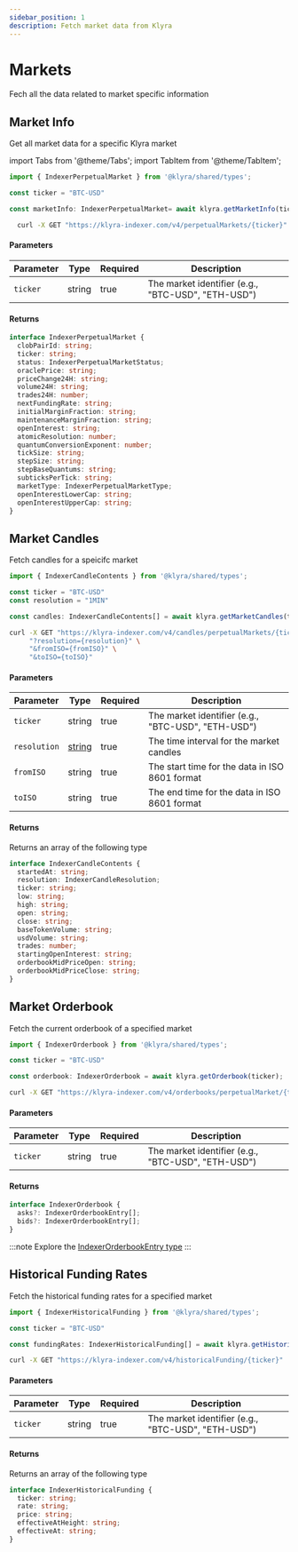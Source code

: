 ```yaml
---
sidebar_position: 1
description: Fetch market data from Klyra
---
```


# Markets
Fech all the data related to market specific information

## Market Info
Get all market data for a specific Klyra market

import Tabs from '@theme/Tabs';
import TabItem from '@theme/TabItem';


<Tabs>
  <TabItem value="typescript" label="TypeScript" default>

  ```typescript
  import { IndexerPerpetualMarket } from '@klyra/shared/types';
  
  const ticker = "BTC-USD"

  const marketInfo: IndexerPerpetualMarket= await klyra.getMarketInfo(ticker);
  ```

  </TabItem>
  <TabItem value="curl" label="cURL">

  ```bash
    curl -X GET "https://klyra-indexer.com/v4/perpetualMarkets/{ticker}"
  ```

  </TabItem>
</Tabs>

#### Parameters

| Parameter | Type   | Required | Description                                        |
| --------- | ------ | -------- | -------------------------------------------------- |
| `ticker`  | string | true     | The market identifier (e.g., "BTC-USD", "ETH-USD") |

#### Returns

```typescript
interface IndexerPerpetualMarket {
  clobPairId: string;
  ticker: string;
  status: IndexerPerpetualMarketStatus;
  oraclePrice: string;
  priceChange24H: string;
  volume24H: string;
  trades24H: number;
  nextFundingRate: string;
  initialMarginFraction: string;
  maintenanceMarginFraction: string;
  openInterest: string;
  atomicResolution: number;
  quantumConversionExponent: number;
  tickSize: string;
  stepSize: string;
  stepBaseQuantums: string;
  subticksPerTick: string;
  marketType: IndexerPerpetualMarketType;
  openInterestLowerCap: string;
  openInterestUpperCap: string;
}
```

## Market Candles
Fetch candles for a speicifc market

<Tabs>
  <TabItem value="typescript" label="TypeScript" default>

  ```typescript
  import { IndexerCandleContents } from '@klyra/shared/types';
  
  const ticker = "BTC-USD"
  const resolution = "1MIN"
  
  const candles: IndexerCandleContents[] = await klyra.getMarketCandles(ticker, resolution);
  ```

  </TabItem>
  <TabItem value="curl" label="cURL">

```bash
curl -X GET "https://klyra-indexer.com/v4/candles/perpetualMarkets/{ticker}" \
     "?resolution={resolution}" \
     "&fromISO={fromISO}" \
     "&toISO={toISO}"
```

  </TabItem>
</Tabs>

#### Parameters
| Parameter    | Type   | Required | Description                                                  |
| ------------ | ------ | -------- | ------------------------------------------------------------ |
| `ticker`     | string | true     | The market identifier (e.g., "BTC-USD", "ETH-USD")           |
| `resolution` | [string](../../types/markets.md#candle-resolution-options) | true     | The time interval for the market candles |
| `fromISO`    | string | true     | The start time for the data in ISO 8601 format               |
| `toISO`      | string | true     | The end time for the data in ISO 8601 format                 |

#### Returns
Returns an array of the following type

```typescript
interface IndexerCandleContents {
  startedAt: string;
  resolution: IndexerCandleResolution;
  ticker: string;
  low: string;
  high: string;
  open: string;
  close: string;
  baseTokenVolume: string;
  usdVolume: string;
  trades: number;
  startingOpenInterest: string;
  orderbookMidPriceOpen: string;
  orderbookMidPriceClose: string;
}
```

## Market Orderbook
Fetch the current orderbook of a specified market

<Tabs>
  <TabItem value="typescript" label="TypeScript" default>

  ```typescript
  import { IndexerOrderbook } from '@klyra/shared/types';
  
  const ticker = "BTC-USD"
  
  const orderbook: IndexerOrderbook = await klyra.getOrderbook(ticker);
  ```

  </TabItem>
  <TabItem value="curl" label="cURL">

```bash
curl -X GET "https://klyra-indexer.com/v4/orderbooks/perpetualMarket/{ticker}"
```

  </TabItem>
</Tabs>

#### Parameters

| Parameter | Type   | Required | Description                                        |
| --------- | ------ | -------- | -------------------------------------------------- |
| `ticker`  | string | true     | The market identifier (e.g., "BTC-USD", "ETH-USD") |

#### Returns
```typescript
interface IndexerOrderbook {
  asks?: IndexerOrderbookEntry[];
  bids?: IndexerOrderbookEntry[];
}
```

:::note
Explore the [IndexerOrderbookEntry type](../../types/markets.md#indexer-orderbook-entry)
:::

## Historical Funding Rates
Fetch the historical funding rates for a specified market


<Tabs>
  <TabItem value="typescript" label="TypeScript" default>

  ```typescript
  import { IndexerHistoricalFunding } from '@klyra/shared/types';
  
  const ticker = "BTC-USD"
  
  const fundingRates: IndexerHistoricalFunding[] = await klyra.getHistoricalFundingRates(ticker);
  ```

  </TabItem>
  <TabItem value="curl" label="cURL">

```bash
curl -X GET "https://klyra-indexer.com/v4/historicalFunding/{ticker}"
```

  </TabItem>
</Tabs>

#### Parameters

| Parameter | Type   | Required | Description                                        |
| --------- | ------ | -------- | -------------------------------------------------- |
| `ticker`  | string | true     | The market identifier (e.g., "BTC-USD", "ETH-USD") |

#### Returns
Returns an array of the following type
```typescript
interface IndexerHistoricalFunding {
  ticker: string;
  rate: string;
  price: string;
  effectiveAtHeight: string;
  effectiveAt: string;
}
```

